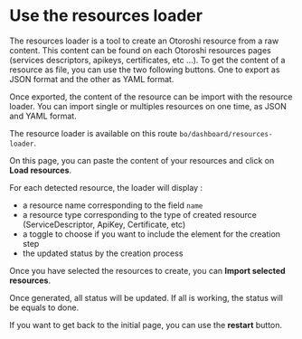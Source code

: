 # Use the resources loader

The resources loader is a tool to create an Otoroshi resource from a raw content. This content can be found on each Otoroshi resources pages (services descriptors, apikeys, certificates, etc ...). To get the content of a resource as file, you can use the two following buttons. One to export as JSON format and the other as YAML format.

Once exported, the content of the resource can be import with the resource loader. You can import single or multiples resources on one time, as JSON and YAML format.

The resource loader is available on this route `bo/dashboard/resources-loader`.

On this page, you can paste the content of your resources and click on **Load resources**.

For each detected resource, the loader will display :
* a resource name corresponding to the field `name` 
* a resource type corresponding to the type of created resource (ServiceDescriptor, ApiKey, Certificate, etc)
* a toggle to choose if you want to include the element for the creation step
* the updated status by the creation process

Once you have selected the resources to create, you can **Import selected resources**.

Once generated, all status will be updated. If all is working, the status will be equals to done.

If you want to get back to the initial page, you can use the **restart** button.